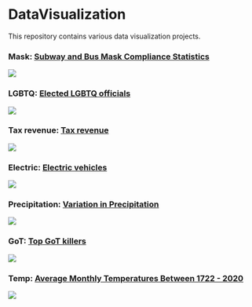 # DataVisualization
This repository contains various data visualization projects.

### Mask: [Subway and Bus Mask Compliance Statistics](https://github.com/gilbertfontana/DataVisualization/tree/main/Mask)
![](https://github.com/gilbertfontana/DataVisualization/blob/main/Mask/Mask.png)

### LGBTQ: [Elected LGBTQ officials](https://github.com/gilbertfontana/DataVisualization/tree/main/LGBTQ)
![](https://github.com/gilbertfontana/DataVisualization/blob/main/LGBTQ/LGBTQ.png)

### Tax revenue: [Tax revenue](https://github.com/gilbertfontana/DataVisualization/tree/main/Tax)
![](https://github.com/gilbertfontana/DataVisualization/blob/main/Tax/tax.png)

### Electric: [Electric vehicles](https://github.com/gilbertfontana/DataVisualization/tree/main/Electric)
![](https://github.com/gilbertfontana/DataVisualization/blob/main/Electric/electric.png)

### Precipitation: [Variation in Precipitation](https://github.com/gilbertfontana/DataVisualization/tree/main/Rain)
![](https://github.com/gilbertfontana/DataVisualization/blob/main/Rain/rain.png)

### GoT: [Top GoT killers](https://github.com/gilbertfontana/DataVisualization/tree/main/GoT)
![](https://github.com/gilbertfontana/DataVisualization/blob/main/GoT/GoT.png)

### Temp: [Average Monthly Temperatures Between 1722 - 2020](https://github.com/gilbertfontana/DataVisualization/tree/main/Temp)
![](https://github.com/gilbertfontana/DataVisualization/blob/main/Temp/temp.png)
